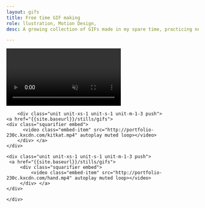 ```yaml
---
layout: gifs
title: Free time GIF making
role: llustration, Motion Design,
desc: A growing collection of GIFs made in my spare time, practicing new techniques, and studying motion.

---
```


<div class="grid grid-stretch">
     <div class="unit unit-xs-1 unit-s-1 unit-m-1-3 push">
     <a href="{{site.baseurl}}/stills/gifs">   
         <div class="squarifier embed">
            <video class="embed-item" src="http://portfolio-230c.kxcdn.com/luckycat.mp4" autoplay muted loop></video>
         </div> </a>
    </div>
    
        <div class="unit unit-xs-1 unit-s-1 unit-m-1-3 push">
    <a href="{{site.baseurl}}/stills/gifs"> 
    <div class="squarifier embed">
          <video class="embed-item" src="http://portfolio-230c.kxcdn.com/kitkat.mp4" autoplay muted loop></video>
        </div> </a>
    </div>
        
    <div class="unit unit-xs-1 unit-s-1 unit-m-1-3 push">
     <a href="{{site.baseurl}}/stills/gifs">   
         <div class="squarifier embed">
             <video class="embed-item" src="http://portfolio-230c.kxcdn.com/hand.mp4" autoplay muted loop></video>
         </div> </a>
    </div>
    
    </div>